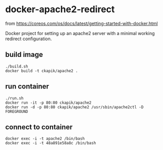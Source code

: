 # docker-apache2-redirect
from https://coreos.com/os/docs/latest/getting-started-with-docker.html

Docker project for setting up an apache2 server with a minimal working redirect configuration.


## build image
	./build.sh
	docker build -t ckapik/apache2 .
	 
## run container
	./run.sh
	docker run -it -p 80:80 ckapik/apache2
	docker run -d -p 80:80 ckapik/apache2 /usr/sbin/apache2ctl -D FOREGROUND

## connect to container 
	docker exec -i -t apache2 /bin/bash
	docker exec -i -t 48a891e58a8c /bin/bash
